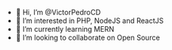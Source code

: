 - 👋 Hi, I’m @VictorPedroCD
- 👀 I’m interested in PHP, NodeJS and ReactJS
- 🌱 I’m currently learning MERN
- 💞️ I’m looking to collaborate on Open Source
